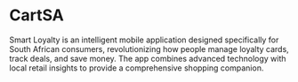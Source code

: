 # CartSA
Smart Loyalty is an intelligent mobile application designed specifically for South African consumers, revolutionizing how people manage loyalty cards, track deals, and save money. The app combines advanced technology with local retail insights to provide a comprehensive shopping companion.
